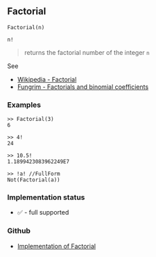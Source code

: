 ## Factorial

```
Factorial(n)

n!
```

> returns the factorial number of the integer `n`

See 
* [Wikipedia - Factorial](https://en.wikipedia.org/wiki/Factorial)
* [Fungrim - Factorials and binomial coefficients](http://fungrim.org/topic/Factorials_and_binomial_coefficients/)

### Examples

```
>> Factorial(3)
6

>> 4!
24 

>> 10.5!
1.1899423083962249E7

>> !a! //FullForm
Not(Factorial(a))
```






### Implementation status

* &#x2705; - full supported

### Github

* [Implementation of Factorial](https://github.com/axkr/symja_android_library/blob/master/symja_android_library/matheclipse-core/src/main/java/org/matheclipse/core/builtin/NumberTheory.java#L2036) 
